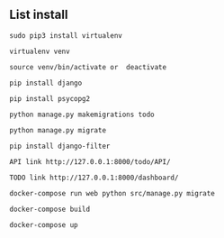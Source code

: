 <dl>
	<dt><H2>List install</H2></dt>
</dl>


```sudo pip3 install virtualenv```


```virtualenv venv```


```source venv/bin/activate or  deactivate```


```pip install django```


```pip install psycopg2```


```python manage.py makemigrations todo```


```python manage.py migrate```


```pip install django-filter```


```API link http://127.0.0.1:8000/todo/API/```


```TODO link http://127.0.0.1:8000/dashboard/```


```docker-compose run web python src/manage.py migrate```


```docker-compose build```


```docker-compose up```